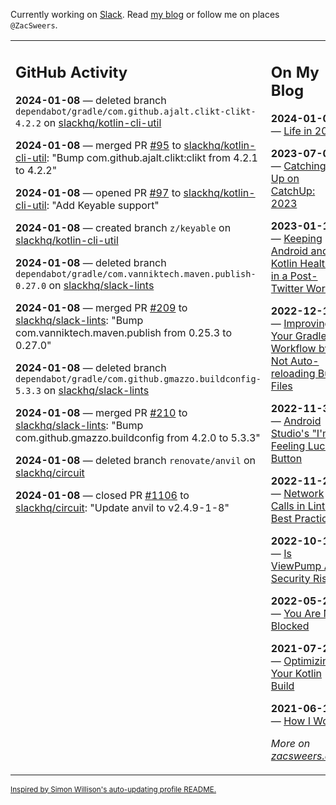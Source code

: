 Currently working on [Slack](https://slack.com/). Read [my blog](https://zacsweers.dev/) or follow me on places `@ZacSweers`.

<table><tr><td valign="top" width="60%">

## GitHub Activity
<!-- githubActivity starts -->
**2024-01-08** — deleted branch `dependabot/gradle/com.github.ajalt.clikt-clikt-4.2.2` on [slackhq/kotlin-cli-util](https://github.com/slackhq/kotlin-cli-util)

**2024-01-08** — merged PR [#95](https://github.com/slackhq/kotlin-cli-util/pull/95) to [slackhq/kotlin-cli-util](https://github.com/slackhq/kotlin-cli-util): "Bump com.github.ajalt.clikt:clikt from 4.2.1 to 4.2.2"

**2024-01-08** — opened PR [#97](https://github.com/slackhq/kotlin-cli-util/pull/97) to [slackhq/kotlin-cli-util](https://github.com/slackhq/kotlin-cli-util): "Add Keyable support"

**2024-01-08** — created branch `z/keyable` on [slackhq/kotlin-cli-util](https://github.com/slackhq/kotlin-cli-util)

**2024-01-08** — deleted branch `dependabot/gradle/com.vanniktech.maven.publish-0.27.0` on [slackhq/slack-lints](https://github.com/slackhq/slack-lints)

**2024-01-08** — merged PR [#209](https://github.com/slackhq/slack-lints/pull/209) to [slackhq/slack-lints](https://github.com/slackhq/slack-lints): "Bump com.vanniktech.maven.publish from 0.25.3 to 0.27.0"

**2024-01-08** — deleted branch `dependabot/gradle/com.github.gmazzo.buildconfig-5.3.3` on [slackhq/slack-lints](https://github.com/slackhq/slack-lints)

**2024-01-08** — merged PR [#210](https://github.com/slackhq/slack-lints/pull/210) to [slackhq/slack-lints](https://github.com/slackhq/slack-lints): "Bump com.github.gmazzo.buildconfig from 4.2.0 to 5.3.3"

**2024-01-08** — deleted branch `renovate/anvil` on [slackhq/circuit](https://github.com/slackhq/circuit)

**2024-01-08** — closed PR [#1106](https://github.com/slackhq/circuit/pull/1106) to [slackhq/circuit](https://github.com/slackhq/circuit): "Update anvil to v2.4.9-1-8"
<!-- githubActivity ends -->
</td><td valign="top" width="40%">

## On My Blog
<!-- blog starts -->
**2024-01-03** — [Life in 2024](https://www.zacsweers.dev/life-in-2024/)

**2023-07-09** — [Catching Up on CatchUp: 2023](https://www.zacsweers.dev/catching-up-on-catchup-2023/)

**2023-01-10** — [Keeping Android and Kotlin Healthy in a Post-Twitter World](https://www.zacsweers.dev/keeping-android-healthy/)

**2022-12-19** — [Improving Your Gradle Workflow by Not Auto-reloading Build Files](https://www.zacsweers.dev/improving-your-workflow-by-not-auto-reloading-build-files/)

**2022-11-30** — [Android Studio's "I'm Feeling Lucky" Button](https://www.zacsweers.dev/android-studios-im-feeling-lucky-button/)

**2022-11-22** — [Network Calls in Lint: Best Practices](https://www.zacsweers.dev/network-calls-in-lint-best-practices/)

**2022-10-17** — [Is ViewPump A Security Risk?](https://www.zacsweers.dev/is-viewpump-a-security-risk/)

**2022-05-23** — [You Are Not Blocked](https://www.zacsweers.dev/you-are-not-blocked/)

**2021-07-23** — [Optimizing Your Kotlin Build](https://www.zacsweers.dev/optimizing-your-kotlin-build/)

**2021-06-14** — [How I Work](https://www.zacsweers.dev/how-i-work/)
<!-- blog ends -->
_More on [zacsweers.dev](https://zacsweers.dev/)_
</td></tr></table>

<sub><a href="https://simonwillison.net/2020/Jul/10/self-updating-profile-readme/">Inspired by Simon Willison's auto-updating profile README.</a></sub>